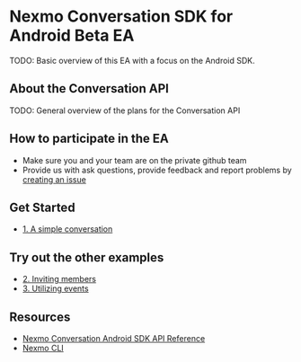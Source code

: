 # Nexmo Conversation SDK for Android Beta EA

TODO: Basic overview of this EA with a focus on the Android SDK.

## About the Conversation API

TODO: General overview of the plans for the Conversation API

## How to participate in the EA

* Make sure you and your team are on the private github team
* Provide us with ask questions, provide feedback and report problems by [creating an issue](https://github.com/Nexmo/conversation-android-quickstart/issues/new)

## Get Started

* [1. A simple conversation](examples/1-simple-conversation/)

## Try out the other examples

* [2. Inviting members](examples/2-Inviting-members)
* [3. Utilizing events](examples/3-utilizing-events)

## Resources

* [Nexmo Conversation Android SDK API Reference](https://conversation-android-docs.herokuapp.com/)
* [Nexmo CLI](https://github.com/nexmo/nexmo-cli)
